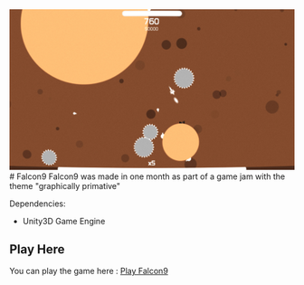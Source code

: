 <img src="https://github.com/kobusvdwalt/falcon9/blob/master/_landing_page/landing.jpg" alt="Screenshot1" title="Screenshot1"/>
# Falcon9
Falcon9 was made in one month as part of a game jam with the theme "graphically primative"

Dependencies:
* Unity3D Game Engine

## Play Here
You can play the game here : [Play Falcon9](https://kobusvdwalt.github.io/games/falcon9/)